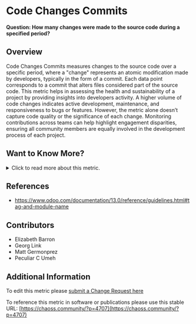 # Code Changes Commits

**Question: How many changes were made to the source code during a specified period?** 


## Overview
Code Changes Commits measures changes to the source code over a specific period, where a "change" represents an atomic modification made by developers, typically in the form of a commit. Each data point corresponds to a commit that alters files considered part of the source code. This metric helps in assessing the health and sustainability of a project by providing insights into developers activity. A higher volume of code changes indicates active development, maintenance, and responsiveness to bugs or features. However, the metric alone doesn’t capture code quality or the significance of each change. Monitoring contributions across teams can help highlight engagement disparities, ensuring all community members are equally involved in the development process of each project.


## Want to Know More?

<span markdown="1"><details>
<summary>Click to read more about this metric.</summary>

### Data Collection Strategies

**Specific description: Git**

Mandatory parameters (for Git):
* Date type. Either author date or committer date. Default: author date. For each git commit, two dates are kept: when the commit was authored, and when it was committed to the repository. For deciding on the period, one of them has to be selected.
* Include merge commits. Boolean. Default: True. Merge commits are those which merge a branch, and in some cases are not considered as reflecting a coding activity.
* Include empty commits. Boolean. Default: True. Empty commits are those which do not touch files, and in some cases are not considered as reflecting a coding activity.


### Filters

* By actors (author, committer). Requires actor merging (merging ids corresponding to the same author).
* By groups of actors (employer, gender...). Requires actor grouping, and likely, actor merging.
* By [tags](https://www.odoo.com/documentation/13.0/reference/guidelines.html#tag-and-module-name) (used in the message of the commits). Requires a structure for the message of commits. This tag can be used in an open-source project to communicate to every contributors if the commit is, for example, a fix for a bug or an improvement of a feature.
* Count per month over time
* Count per group over time

### Visualizations
  - View an example on the [CHAOSS instance of Bitergia Analytics](https://chaoss.biterg.io/app/kibana#/dashboard/Git).  
  - Download and import a ready-to-go dashboard containing examples for this metric visualization from the [GrimoireLab Sigils panel collection](https://chaoss.github.io/grimoirelab-sigils/panels/git/).
  - Example screenshot:
  
    ![GrimoireLab screenshot of metric Code_Changes](https://github.com/chaoss/wg-evolution/blob/main/focus-areas/code-development-activity/images/code-changes_grimoirelab.png)

</details></span>


## References

* https://www.odoo.com/documentation/13.0/reference/guidelines.html#tag-and-module-name


## Contributors
- Elizabeth Barron
- Georg Link
- Matt Germonprez
- Peculiar C Umeh


## Additional Information
To edit this metric please [submit a Change Request here](https://github.com/chaoss/wg-evolution/blob/main/focus-areas/code-development-activity/code-changes-commits.md)

To reference this metric in software or publications please use this stable URL: [https://chaoss.community/?p=4707](https://chaoss.community/?p=4707)

<!-- # For groupings in the knowledge base
Context tags: Contribution, Software, Lifecycle
Keyword tags: change request, code changes, pull requests, merged, merging, source code
→
